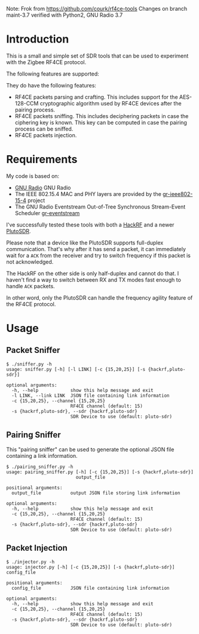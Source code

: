 Note: Frok from https://github.com/courk/rf4ce-tools
Changes on branch maint-3.7 verified with Python2, GNU Radio 3.7

# Introduction

This is a small and simple set of SDR tools that can be used to experiment with the Zigbee RF4CE protocol.

The following features are supported:

They do have the following features:

* RF4CE packets parsing and crafting. This includes support for the AES-128-CCM cryptographic algorithm used by RF4CE devices after the pairing process.
* RF4CE packets sniffing. This includes deciphering packets in case the ciphering key is known. This key can be computed in case the pairing process can be sniffed.
* RF4CE packets injection.

# Requirements 

My code is based on:

* [GNU Radio](https://www.gnuradio.org) GNU Radio
* The IEEE 802.15.4 MAC and PHY layers are provided by the [gr-ieee802-15-4](https://github.com/bastibl/gr-ieee802-15-4/) project
* The GNU Radio Eventstream Out-of-Tree Synchronous Stream-Event Scheduler [gr-eventstream](https://github.com/osh/gr-eventstream.git)

I've successfully tested these tools with both a [HackRF](https://greatscottgadgets.com/hackrf) and a newer [PlutoSDR](http://www.analog.com/en/design-center/evaluation-hardware-and-software/evaluation-boards-kits/adalm-pluto.html).

Please note that a device like the PlutoSDR supports full-duplex communication. That's why after it has send a packet, it can immediately wait for a `ACK` from the receiver and try to switch frequency if this packet is not acknowledged.

The HackRF on the other side is only half-duplex and cannot do that. I haven't find a way to switch between RX and TX modes fast enough to handle `ACK`  packets.

In other word, only the PlutoSDR can handle the frequency agility feature of the RF4CE protocol.

# Usage #

## Packet Sniffer

```
$ ./sniffer.py -h
usage: sniffer.py [-h] [-l LINK] [-c {15,20,25}] [-s {hackrf,pluto-sdr}]

optional arguments:
  -h, --help            show this help message and exit
  -l LINK, --link LINK  JSON file containing link information
  -c {15,20,25}, --channel {15,20,25}
                        RF4CE channel (default: 15)
  -s {hackrf,pluto-sdr}, --sdr {hackrf,pluto-sdr}
                        SDR Device to use (default: pluto-sdr)
```

## Pairing Sniffer

This "pairing sniffer" can be used to generate the optional JSON file containing a link information.

```
$ ./pairing_sniffer.py -h
usage: pairing_sniffer.py [-h] [-c {15,20,25}] [-s {hackrf,pluto-sdr}]
                          output_file

positional arguments:
  output_file           output JSON file storing link information

optional arguments:
  -h, --help            show this help message and exit
  -c {15,20,25}, --channel {15,20,25}
                        RF4CE channel (default: 15)
  -s {hackrf,pluto-sdr}, --sdr {hackrf,pluto-sdr}
                        SDR Device to use (default: pluto-sdr)
```

## Packet Injection

```
$ ./injector.py -h
usage: injector.py [-h] [-c {15,20,25}] [-s {hackrf,pluto-sdr}] config_file

positional arguments:
  config_file           JSON file containing link information

optional arguments:
  -h, --help            show this help message and exit
  -c {15,20,25}, --channel {15,20,25}
                        RF4CE channel (default: 15)
  -s {hackrf,pluto-sdr}, --sdr {hackrf,pluto-sdr}
                        SDR Device to use (default: pluto-sdr)
```
